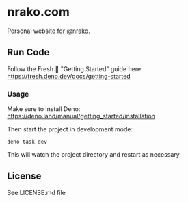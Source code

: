 # nrako.com

Personal website for <a href="https://github.com/nrako">@nrako</a>.

## Run Code

Follow the Fresh 🍋 "Getting Started" guide here:
https://fresh.deno.dev/docs/getting-started

### Usage

Make sure to install Deno: https://deno.land/manual/getting_started/installation

Then start the project in development mode:

```
deno task dev
```

This will watch the project directory and restart as necessary.

## License

See LICENSE.md file
